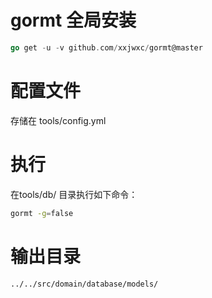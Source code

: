 # gormt 全局安装
```go
go get -u -v github.com/xxjwxc/gormt@master
```

# 配置文件
存储在 tools/config.yml

# 执行
在tools/db/ 目录执行如下命令：
```bash
gormt -g=false
```

# 输出目录
```bash
../../src/domain/database/models/
```
